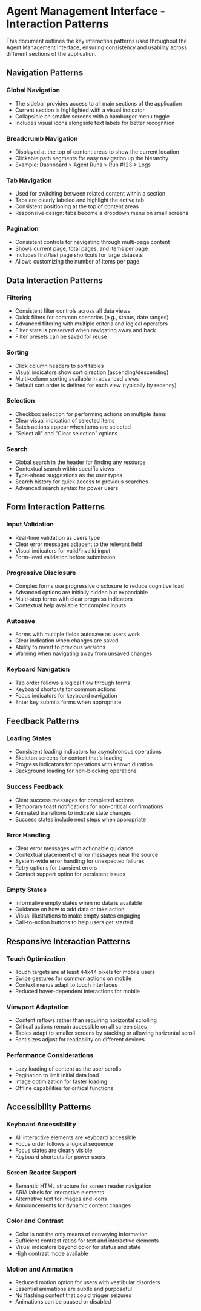 # Agent Management Interface - Interaction Patterns

This document outlines the key interaction patterns used throughout the Agent Management Interface, ensuring consistency and usability across different sections of the application.

## Navigation Patterns

### Global Navigation
- The sidebar provides access to all main sections of the application
- Current section is highlighted with a visual indicator
- Collapsible on smaller screens with a hamburger menu toggle
- Includes visual icons alongside text labels for better recognition

### Breadcrumb Navigation
- Displayed at the top of content areas to show the current location
- Clickable path segments for easy navigation up the hierarchy
- Example: Dashboard > Agent Runs > Run #123 > Logs

### Tab Navigation
- Used for switching between related content within a section
- Tabs are clearly labeled and highlight the active tab
- Consistent positioning at the top of content areas
- Responsive design: tabs become a dropdown menu on small screens

### Pagination
- Consistent controls for navigating through multi-page content
- Shows current page, total pages, and items per page
- Includes first/last page shortcuts for large datasets
- Allows customizing the number of items per page

## Data Interaction Patterns

### Filtering
- Consistent filter controls across all data views
- Quick filters for common scenarios (e.g., status, date ranges)
- Advanced filtering with multiple criteria and logical operators
- Filter state is preserved when navigating away and back
- Filter presets can be saved for reuse

### Sorting
- Click column headers to sort tables
- Visual indicators show sort direction (ascending/descending)
- Multi-column sorting available in advanced views
- Default sort order is defined for each view (typically by recency)

### Selection
- Checkbox selection for performing actions on multiple items
- Clear visual indication of selected items
- Batch actions appear when items are selected
- "Select all" and "Clear selection" options

### Search
- Global search in the header for finding any resource
- Contextual search within specific views
- Type-ahead suggestions as the user types
- Search history for quick access to previous searches
- Advanced search syntax for power users

## Form Interaction Patterns

### Input Validation
- Real-time validation as users type
- Clear error messages adjacent to the relevant field
- Visual indicators for valid/invalid input
- Form-level validation before submission

### Progressive Disclosure
- Complex forms use progressive disclosure to reduce cognitive load
- Advanced options are initially hidden but expandable
- Multi-step forms with clear progress indicators
- Contextual help available for complex inputs

### Autosave
- Forms with multiple fields autosave as users work
- Clear indication when changes are saved
- Ability to revert to previous versions
- Warning when navigating away from unsaved changes

### Keyboard Navigation
- Tab order follows a logical flow through forms
- Keyboard shortcuts for common actions
- Focus indicators for keyboard navigation
- Enter key submits forms when appropriate

## Feedback Patterns

### Loading States
- Consistent loading indicators for asynchronous operations
- Skeleton screens for content that's loading
- Progress indicators for operations with known duration
- Background loading for non-blocking operations

### Success Feedback
- Clear success messages for completed actions
- Temporary toast notifications for non-critical confirmations
- Animated transitions to indicate state changes
- Success states include next steps when appropriate

### Error Handling
- Clear error messages with actionable guidance
- Contextual placement of error messages near the source
- System-wide error handling for unexpected failures
- Retry options for transient errors
- Contact support option for persistent issues

### Empty States
- Informative empty states when no data is available
- Guidance on how to add data or take action
- Visual illustrations to make empty states engaging
- Call-to-action buttons to help users get started

## Responsive Interaction Patterns

### Touch Optimization
- Touch targets are at least 44x44 pixels for mobile users
- Swipe gestures for common actions on mobile
- Context menus adapt to touch interfaces
- Reduced hover-dependent interactions for mobile

### Viewport Adaptation
- Content reflows rather than requiring horizontal scrolling
- Critical actions remain accessible on all screen sizes
- Tables adapt to smaller screens by stacking or allowing horizontal scroll
- Font sizes adjust for readability on different devices

### Performance Considerations
- Lazy loading of content as the user scrolls
- Pagination to limit initial data load
- Image optimization for faster loading
- Offline capabilities for critical functions

## Accessibility Patterns

### Keyboard Accessibility
- All interactive elements are keyboard accessible
- Focus order follows a logical sequence
- Focus states are clearly visible
- Keyboard shortcuts for power users

### Screen Reader Support
- Semantic HTML structure for screen reader navigation
- ARIA labels for interactive elements
- Alternative text for images and icons
- Announcements for dynamic content changes

### Color and Contrast
- Color is not the only means of conveying information
- Sufficient contrast ratios for text and interactive elements
- Visual indicators beyond color for status and state
- High contrast mode available

### Motion and Animation
- Reduced motion option for users with vestibular disorders
- Essential animations are subtle and purposeful
- No flashing content that could trigger seizures
- Animations can be paused or disabled

